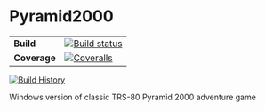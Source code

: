Pyramid2000
===========

| | |
| --- | --- |
| **Build** | [![Build status](https://img.shields.io/appveyor/ci/drcjt/pyramid2000.svg)](https://ci.appveyor.com/project/drcjt/pyramid2000) |
| **Coverage** | [![Coveralls](https://coveralls.io/repos/github/drcjt/Pyramid2000/badge.svg?branch=master)](https://coveralls.io/github/drcjt/Pyramid2000?branch=master) |
[![Build History](https://buildstats.info/appveyor/chart/drcjt/pyramid2000)](https://ci.appveyor.com/project/drcjt/pyramid2000)

Windows version of classic TRS-80 Pyramid 2000 adventure game
